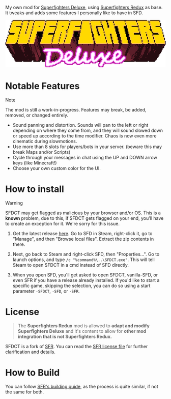 My own mod for [Superfighters Deluxe](https://store.steampowered.com/app/855860/Superfighters_Deluxe), using [Superfighters Redux](https://github.com/Odex64/SFR) as base. It tweaks and adds some features I personally like to have in SFD.

<img src="docs/SFD_titleLoop.gif" alt="SFD"/>

# Notable Features
> [!NOTE]
> The mod is still a work-in-progress. Features may break, be added, removed, or changed entirely.

- Sound panning and distortion. Sounds will pan to the left or right depending on where they come from, and they will sound slowed down or speed up according to the time modifier. Chaos is now even more cinematic during slowmotions.
- Use more than 8 slots for players/bots in your server. (beware this may break Maps and/or Scripts)
- Cycle through your messages in chat using the UP and DOWN arrow keys (like Minecraft!)
- Choose your own custom color for the UI.

# How to install
> [!WARNING]
> SFDCT may get flagged as malicious by your browser and/or OS. This is a **known** problem, due to this, if SFDCT gets flagged on your end, you'll have to create an exception for it. We're sorry for this issue.

1. Get the latest release [here](https://github.com/Liokindy/SFDCT/releases). Go to SFD in Steam, right-click it, go to "Manage", and then "Browse local files". Extract the 
zip contents in there.

2. Next, go back to Steam and right-click SFD, then "Properties...". Go to launch options, and type `/c "%command%\..\SFDCT.exe"`. This will tell Steam to open SFDCT in a cmd instead of SFD directly.

3. When you open SFD, you'll get asked to open SFDCT, vanilla-SFD, or even SFR if you have a release already installed. If you'd like to start a specific game, skipping the selection, you can do so using a start parameter `-SFDCT`, `-SFD`, or `-SFR`.

# License
> The **Superfighters Redux** mod is allowed to **adapt and modify Superfighters Deluxe** and it's content to allow for **other mod integration that is not Superfighters Redux.**

SFDCT is a fork of [SFR](https://github.com/Odex64/SFR). You can read the [SFR license file](https://github.com/Odex64/SFR/blob/master/LICENSE.txt) for further clarification and details.

# How to Build
You can follow [SFR's building guide](https://github.com/Odex64/SFR/blob/master/CONTRIBUTE.md), as the process is quite similar, if not the same for both.
